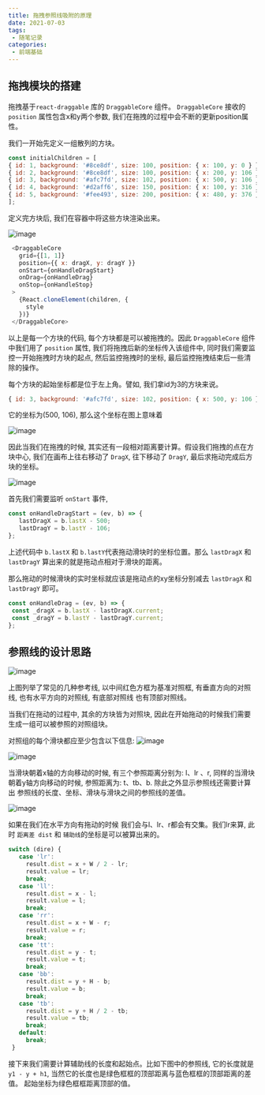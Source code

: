```yaml
---
title: 拖拽参照线吸附的原理
date: 2021-07-03
tags:
 - 随笔记录
categories:
 - 前端基础
---
```


## 拖拽模块的搭建

   拖拽基于``` react-draggable ``` 库的 ``` DraggableCore ``` 组件。
   ``` DraggableCore ``` 接收的 ``` position ``` 属性包含x和y两个参数, 我们在拖拽的过程中会不断的更新position属性。

   我们一开始先定义一组散列的方块。

   ```js
   const initialChildren = [
   { id: 1, background: '#8ce8df', size: 100, position: { x: 100, y: 0 } },
   { id: 2, background: '#8ce8df', size: 100, position: { x: 200, y: 106 } },
   { id: 3, background: '#afc7fd', size: 102, position: { x: 500, y: 106 } },
   { id: 4, background: '#d2aff6', size: 150, position: { x: 100, y: 316 } },
   { id: 5, background: '#fee493', size: 200, position: { x: 480, y: 376 } }
   ];
   ```

   定义完方块后, 我们在容器中将这些方块渲染出来。

   ![image](./imgs/drag/1.png)   

   ```js
    <DraggableCore
      grid={[1, 1]}
      position={{ x: dragX, y: dragY }}
      onStart={onHandleDragStart}
      onDrag={onHandleDrag}
      onStop={onHandleStop}
    >
      {React.cloneElement(children, {
        style
      })}
    </DraggableCore>
   ```   

   以上是每一个方块的代码, 每个方块都是可以被拖拽的。因此 ``` DraggableCore ``` 组件中我们用了 ``` position ``` 属性, 我们将拖拽后新的坐标传入该组件中, 同时我们需要监控一开始拖拽时方块的起点, 然后监控拖拽时的坐标, 最后监控拖拽结束后一些清除的操作。

   每个方块的起始坐标都是位于左上角。譬如, 我们拿id为3的方块来说。

   ```js
   { id: 3, background: '#afc7fd', size: 102, position: { x: 500, y: 106 } },
   ```

   它的坐标为(500, 106), 那么这个坐标在图上意味着

   ![image](./imgs/drag/2.png)   

   因此当我们在拖拽的时候, 其实还有一段相对距离要计算。假设我们拖拽的点在方块中心, 我们在画布上往右移动了 ``` DragX ```, 往下移动了 ``` DragY ```, 最后求拖动完成后方块的坐标。

   ![image](./imgs/drag/3.png)   

   首先我们需要监听 ``` onStart ``` 事件, 

   ```js
   const onHandleDragStart = (ev, b) => {
      lastDragX = b.lastX - 500;
      lastDragY = b.lastY - 106;
   };
   ```

   上述代码中 ``` b.lastX ``` 和 ``` b.lastY ```代表拖动滑块时的坐标位置。那么 ``` lastDragX ``` 和  ``` lastDragY ``` 算出来的就是拖动点相对于滑块的距离。

   那么拖动的时候滑块的实时坐标就应该是拖动点的xy坐标分别减去 ``` lastDragX ``` 和 ``` lastDragY ``` 即可。

   ```js
   const onHandleDrag = (ev, b) => {
    const _dragX = b.lastX - lastDragX.current;
    const _dragY = b.lastY - lastDragY.current;
  };
   ```

## 参照线的设计思路
   
   ![image](./imgs/drag/5.png)   

   上图列举了常见的几种参考线, 以中间红色方框为基准对照框, 有垂直方向的对照线, 也有水平方向的对照线, 有底部对照线 也有顶部对照线。

   当我们在拖动的过程中, 其余的方块皆为对照块, 因此在开始拖动的时候我们需要生成一组可以被参照的对照组块。
   
   对照组的每个滑块都应至少包含以下信息: 
   ![image](./imgs/drag/6.png)   

   ![image](./imgs/drag/7.png)   

   当滑块朝着x轴的方向移动的时候, 有三个参照距离分别为: l、lr 、r, 同样的当滑块朝着y轴方向移动的时候, 参照距离为: t、tb、b.
   除此之外显示参照线还需要计算出 参照线的长度、坐标、滑块与滑块之间的参照线的差值。

   ![image](./imgs/drag/8.png)   
   
   如果在我们在水平方向有拖动的时候 我们会与l、lr、r都会有交集。我们lr来算, 此时 ``` 距离差 dist ``` 和  ``` 辅助线 ```的坐标是可以被算出来的。

   ```js
   switch (dire) {
      case 'lr':
        result.dist = x + W / 2 - lr;
        result.value = lr;
        break;
      case 'll':
        result.dist = x - l;
        result.value = l;
        break;
      case 'rr':
        result.dist = x + W - r;
        result.value = r;
        break;
      case 'tt':
        result.dist = y - t;
        result.value = t;
        break;
      case 'bb':
        result.dist = y + H - b;
        result.value = b;
        break;
      case 'tb':
        result.dist = y + H / 2 - tb;
        result.value = tb;
        break;
      default:
        break;
    }
   ```

   接下来我们需要计算辅助线的长度和起始点。比如下图中的参照线, 它的长度就是 ``` y1 - y + h1 ```, 当然它的长度也是绿色框框的顶部距离与蓝色框框的顶部距离的差值。
   起始坐标为绿色框框距离顶部的值。

   

